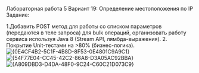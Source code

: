 Лабораторная работа 5
Вариант 19: Определение местоположения по IP
Задание:

1.Добавить POST метод для работы со списком параметров (передаются в теле запроса) для bulk операций, организовать работу сервиса используя Java 8 (Stream API, лямбда-выражения).
2. Покрытие Unit-тестами на >80% (бизнес-логика).
![{0E4CF4B2-5C1F-4B8D-8F53-0E4801C9A9C1}](https://github.com/user-attachments/assets/2da6f18a-64d7-4e46-95c4-6468b6486590)
![{54F77E04-CC45-42C2-86A8-D3A05AC92BBA}](https://github.com/user-attachments/assets/1a45e744-598e-4091-9f54-9c08cc2f8700)
![{A809DBD3-D4DA-48F0-9C24-C60C21D073C9}](https://github.com/user-attachments/assets/a09e453a-a6bd-464b-bebc-5376f9acf064)
